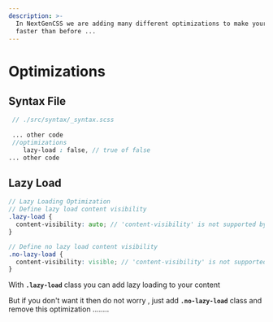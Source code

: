 ```yaml
---
description: >-
  In NextGenCSS we are adding many different optimizations to make your app
  faster than before ...
---
```


# Optimizations

## Syntax File

```scss
 // ./src/syntax/_syntax.scss
 
 ... other code
 //optimizations
    lazy-load : false, // true of false
... other code
```

## Lazy Load

```scss
// Lazy Loading Optimization
// Define lazy load content visibility
.lazy-load {
  content-visibility: auto; // 'content-visibility' is not supported by Firefox, Firefox for Android.
}

// Define no lazy load content visibility
.no-lazy-load {
  content-visibility: visible; // 'content-visibility' is not supported by Firefox, Firefox for Android.
}
```

With **`.lazy-load`** class you can add lazy loading to your content&#x20;

But if you don't want it then do not worry , just add **`.no-lazy-load`** class and remove this optimization ........
